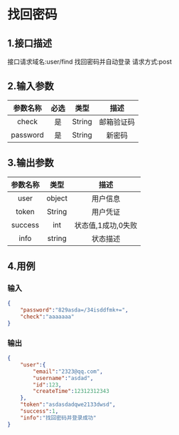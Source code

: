 # 找回密码

## 1.接口描述

接口请求域名:user/find
找回密码并自动登录
请求方式:post

## 2.输入参数

| 参数名称  | 必选  |  类型  |         描述         |
| :-------: | :---: | :----: | :------------------: |
| check | 是 | String | 邮箱验证码 |
| password | 是 | String | 新密码 |

## 3.输出参数

|  参数名称  |  类型  |         描述         |
| :-------: | :----: | :------------------: |
| user | object | 用户信息 |
| token | String | 用户凭证 |
| success | int | 状态值,1成功,0失败 |
| info | string | 状态描述 |

## 4.用例

### 输入

```json
{
    "password":"829asda=/34isddfmk+=",
    "check":"aaaaaaa"
}
```

### 输出

```json
{
    "user":{
        "email":"2323@qq.com",
        "username":"asdad",
        "id":123,
        "createTime":12312312343
    },
    "token":"asdasdadqwe2133dwsd",
    "success":1,
    "info":"找回密码并登录成功"
}
```


